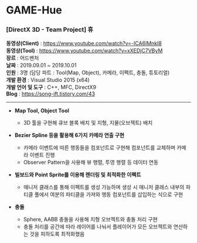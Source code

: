 # GAME-Hue
<h3>[DirectX 3D - Team Project] 휴</h3>

<b>동영상(Client)</b>    : https://www.youtube.com/watch?v=-ICA6lMnkI8
<br/><b>동영상(Tool)</b>      : https://www.youtube.com/watch?v=xXEDjC7VByM
<br/><b>장르</b>              : 어드벤처
<br/><b>날짜</b>              : 2019.09.01 ~ 2019.10.01
<br/><b>인원</b>              : 3명 (담당 파트 : Tool(Map, Object), 카메라, 이펙트, 충돌, 튜토리얼)
<br/><b>개발 환경</b>         : Visual Studio 2015 (x64)
<br/><b>개발 언어 및 도구</b>  : C++, MFC, DirectX9
<br/><b>Blog</b> : https://song-ift.tistory.com/43

<hr size="5">

* <b>Map Tool, Object Tool</b>
  - 3D 툴을 구현해 큐브 블록 배치 및 지형, 지물(오브젝트) 배치

* <b>Bezier Spline 등을 활용해 6가지 카메라 연출 구현</b>
  - 카메라 이벤트에 따른 행동들을 컴포넌트로 구현해 컴포넌트를 교체하며 카메라 이벤트 진행
  - Observer Pattern을 사용해 뷰 행렬, 투영 행렬 등 데이터 연동

* <b>빌보드와 Point Sprite를 이용해 렌더링 및 최적화한 이펙트</b>
  - 매니저 클래스를 통해 이펙트를 생성 가능하며 생성 시 매니저 클래스 내부의 파티클 풀에서 여분의 파티클을 가져와 행동 컴포넌트를 삽입하는 식으로 구현

* <b>충돌</b>
  - Sphere, AABB 충돌을 사용해 지형 오브젝트와 충돌 처리 구현
  - 충돌 처리를 공간에 따라 레이어를 나눠서 플레이어가 모든 오브젝트와 연산하는 것을 피하도록 최적화했음
